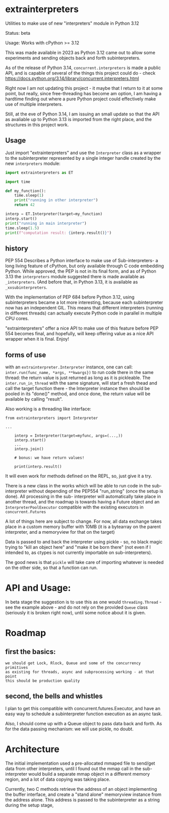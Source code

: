# extrainterpreters

Utilities to make use of new 
"interpreters"  module in Python 3.12

Status: beta

Usage: Works with cPython >= 3.12


This was made available in 2023 as Python 3.12 came out
to allow some experiments and sending objects back and 
forth subinterpreters.

As of the release of Python 3.14, `concurrent.interpreters` is
made a public API, and is capable of several of the things this
project could do - check https://docs.python.org/3.14/library/concurrent.interpreters.html 

Right now I am not updating this project - it maybe that I return to it at some point,
but really, since free-threading has become am option, I am having
a hardtime finding out where a pure Python project could effectively
make use of multiple interpreters.

Still, at the eve of Python 3.14, I am issuing an small update
so that the API as avaliable up to Python 3.13 is imported
from the right place, and the structures in this project work.


## Usage

Just import "extrainterpreters" and use the `Interpreter` class
as a wrapper to the subinterpreter represented by a single integer
handle created by the new `interpreters` module:

```python
import extrainterpreters as ET

import time

def my_function():
    time.sleep(1)
    print("running in other interpreter")
    return 42

interp = ET.Interpreter(target=my_function)
interp.start()
print("running in main interpreter")
time.sleep(1.5)
print(f"computation result: {interp.result()}")

```



## history
PEP 554 Describes a Python interface to make use of Sub-interpreters-
a long living feature of cPython, but only available through C code
embedding Python. While approved, the PEP is not in its final form,
and as of Python 3.13 the `interpreters` module suggested there
is made available as `_interpreters`. (And before that, in Python
3.13, it is available as `_xxsubinterpreters`.

With the implementation of PEP 684 before Python 3.12, using
subinterpreters became a lot more interesting, because
each subinterpreter now has an independent GIL. This means
that different interpreters (running in different threads)
can actually execute Python code in parallel in multiple
CPU cores.

"extrainterpreters" offer a nice API to make use
of this feature before PEP 554 becomes final, and
hopefully, will keep offering value as a nice API wrapper
when it is final. Enjoy!

## forms of use

with an `extrainterpreter.Interpreter` instance, one can call:
`inter.run(func_name, *args, **kwargs})` to run code there in the same
thread: the return value is just returned as long as it is pickleable.
The `inter.run_in_thread` with the same signature, will start a fresh
thead and call the target function there - the Interpreter instance  then should
be pooled in its "done()" method, and once done, the return value
will be available by calling  "result".

Also working is a threading like interface:

```
from extrainterpreters import Interpreter

...

    interp = Interpreter(target=myfunc, args=(...,))
    interp.start()
    ...
    interp.join()

    # bonus: we have return values!

    print(interp.result()
```

It will even work for methods defined on the REPL, so, just
give it a try.

There is a new class in the works which will be able to
run code in the sub-interpreter without depending of the
PEP554 "run_string" (once the setup is done). All processing in the sub-
interpreter will automatically take place in another thread,
and the roadmap is towards having a Future object and
an  `InterpreterPoolExecutor` compatible with the
existing executors in `concurrent.Futures`

A lot of things here are subject to change.
For now, all data exchange takes place in a custom memory
buffer with 10MB (it is a bytearray on  the parent interpreter,
and a memoryview for that on the target)

Data is passed to and back the interpreter using pickle - so,
no black magic trying to "kill an object here" and "make it be born there"
(not even if I intended to, as ctypes is not currently importable on 
sub-interpreters).

The good news is that `pickle` will take care of importing whatever is
needed on the other side, so that a function can run. 

# API and Usage:

In beta stage the suggestion is to use this as one would `threading.Thread` -
see the example above - and do not rely on the provided `Queue` class (seriously
it is broken right now), until some notice about it is given.

# Roadmap

## first the basics:
    we should get Lock, Rlock, Queue and some of the concurrency primitives
    as existing for threads, async and subprocessing working - at that point
    this should be production quality

## second, the bells and whistles

I plan to get this compatible with concurrent.futures.Executor, and have
an easy way to schedule a subinterpreter function execution as an async task.

Also, I should come up with a Queue object to pass data back and forth.
As for the data passing mechanism: we will use pickle, no doubt.

# Architecture
The initial implementation used a pre-allocated mmaped file
to send/get data from other interpreters, until I found out the
mmap call in the sub-interpreter would build a separate mmap
object in a different memory region, and a lot of data copying
was taking place.

Currently, two C methods retrieve the address of an object implementing
the buffer interface, and create a "stand alone" memoryview instance
from the address alone. This address is passed to the subinterpreter
as a string during the setup stage,

